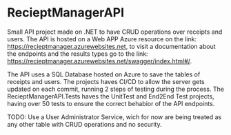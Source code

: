 # RecieptManagerAPI
Small API project made on .NET to have CRUD operations over receipts and users.
The API is hosted on a Web APP Azure resource on the link: https://recieptmanager.azurewebsites.net, to visit a documentation about the endpoints and the results types go to the link: https://recieptmanager.azurewebsites.net/swagger/index.html#/.

The API uses a SQL Database hosted on Azure to save the tables of receipts and users. 
The projects haves CI/CD to allow the server gets updated on each commit, running 2 steps of testing during the process. The RecieptManagerAPI.Tests haves the UnitTest and End2End Test projects, having over 50 tests to ensure the correct behabior of the API endpoints.

TODO: Use a User Administrator Service, wich for now are being treated as any other table with CRUD operations and no security.

